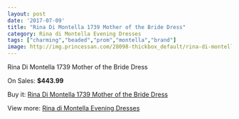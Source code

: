 ```yaml
---
layout: post
date: '2017-07-09'
title: "Rina Di Montella 1739 Mother of the Bride Dress"
category: Rina di Montella Evening Dresses
tags: ["charming","beaded","prom","montella","brand"]
image: http://img.princessan.com/28098-thickbox_default/rina-di-montella-1739-mother-of-the-bride-dress.jpg
---
```

Rina Di Montella 1739 Mother of the Bride Dress

On Sales: **$443.99**
<a href="https://www.princessan.com/en/rina-di-montella-evening-dresses/12824-rina-di-montella-1739-mother-of-the-bride-dress.html"><amp-img layout="responsive" width="600" height="600" src="//img.princessan.com/28098-thickbox_default/rina-di-montella-1739-mother-of-the-bride-dress.jpg" alt="Rina Di Montella 1739 Mother of the Bride Dress 0" /></a>

Buy it: [Rina Di Montella 1739 Mother of the Bride Dress](https://www.princessan.com/en/rina-di-montella-evening-dresses/12824-rina-di-montella-1739-mother-of-the-bride-dress.html "Rina Di Montella 1739 Mother of the Bride Dress")

View more: [Rina di Montella Evening Dresses](https://www.princessan.com/en/53-rina-di-montella-evening-dresses "Rina di Montella Evening Dresses")